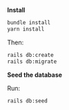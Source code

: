 **Install**

```sh
bundle install
yarn install
```

Then:

```sh
rails db:create
rails db:migrate
```

**Seed the database**

Run:

```sh
rails db:seed
```
